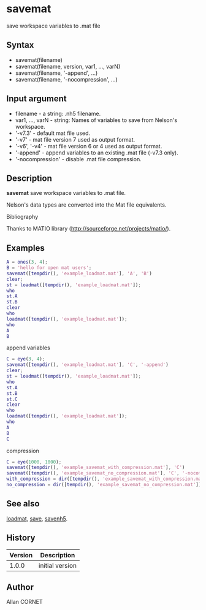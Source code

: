 # savemat

save workspace variables to .mat file

## Syntax

- savemat(filename)
- savemat(filename, version, var1, ..., varN)
- savemat(filename, '-append', ...)
- savemat(filename, '-nocompression', ...)

## Input argument

- filename - a string: .nh5 filename.
- var1, ..., varN - string: Names of variables to save from Nelson's workspace.
- '-v7.3' - default mat file used.
- '-v7' - mat file version 7 used as output format.
- '-v6', '-v4' - mat file version 6 or 4 used as output format.
- '-append' - append variables to an existing .mat file (-v7.3 only).
- '-nocompression' - disable .mat file compression.

## Description

  <p><b>savemat</b> save workspace variables to .mat file.</p>
  <p>Nelson's data types are converted into the Mat file equivalents.</p>

Bibliography

Thanks to MATIO library (http://sourceforge.net/projects/matio/).

## Examples

```matlab
A = ones(3, 4);
B = 'hello for open mat users';
savemat([tempdir(), 'example_loadmat.mat'], 'A', 'B')
clear;
st = loadmat([tempdir(), 'example_loadmat.mat']);
who
st.A
st.B
clear
who
loadmat([tempdir(), 'example_loadmat.mat']);
who
A
B
```

append variables

```matlab
C = eye(3, 4);
savemat([tempdir(), 'example_loadmat.mat'], 'C', '-append')
clear;
st = loadmat([tempdir(), 'example_loadmat.mat']);
who
st.A
st.B
st.C
clear
who
loadmat([tempdir(), 'example_loadmat.mat']);
who
A
B
C
```

compression

```matlab
C = eye(1000, 1000);
savemat([tempdir(), 'example_savemat_with_compression.mat'], 'C')
savemat([tempdir(), 'example_savemat_no_compression.mat'], 'C', '-nocompression')
with_compression = dir([tempdir(), 'example_savemat_with_compression.mat'])
no_compression = dir([tempdir(), 'example_savemat_no_compression.mat'])
```

## See also

[loadmat](loadmat.md), [save](../stream_manager/save.md), [savenh5](../hdf5/savenh5.md).

## History

| Version | Description     |
| ------- | --------------- |
| 1.0.0   | initial version |

## Author

Allan CORNET
